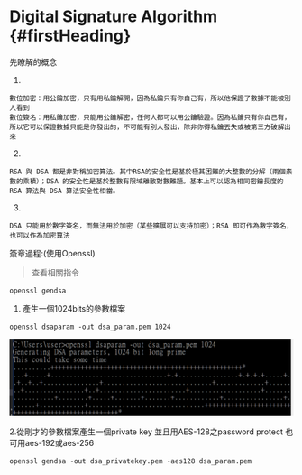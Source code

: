 # Digital Signature Algorithm {#firstHeading}

先瞭解的概念

1.

```
數位加密：用公鑰加密，只有用私鑰解開，因為私鑰只有你自己有，所以他保證了數據不能被別人看到
數位簽名：用私鑰加密，只能用公鑰解密，任何人都可以用公鑰驗證。因為私鑰只有你自己有，所以它可以保證數據只能是你發出的，不可能有別人發出，除非你得私鑰丟失或被第三方破解出來
```

2.

```
RSA 與 DSA 都是非對稱加密算法。其中RSA的安全性是基於極其困難的大整數的分解（兩個素數的乘積）；DSA 的安全性是基於整數有限域離散對數難題。基本上可以認為相同密鑰長度的 RSA 算法與 DSA 算法安全性相當。
```

3.

```
DSA 只能用於數字簽名，而無法用於加密（某些擴展可以支持加密）；RSA 即可作為數字簽名，也可以作為加密算法
```





簽章過程:\(使用Openssl\)

> 查看相關指令

```
openssl gendsa
```



1. 產生一個1024bits的參數檔案

```
openssl dsaparam -out dsa_param.pem 1024 
```

![](/assets/dsa01.png)

2.從剛才的參數檔案產生一個private key 並且用AES-128之password protect  也可用aes-192或aes-256



```
openssl gendsa -out dsa_privatekey.pem -aes128 dsa_param.pem 
```











